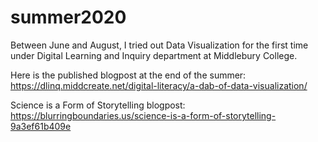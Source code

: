 # summer2020

Between June and August, I tried out Data Visualization for the first time under Digital Learning and Inquiry department at Middlebury College.

Here is the published blogpost at the end of the summer:
https://dlinq.middcreate.net/digital-literacy/a-dab-of-data-visualization/ 


Science is a Form of Storytelling blogpost:
https://blurringboundaries.us/science-is-a-form-of-storytelling-9a3ef61b409e
